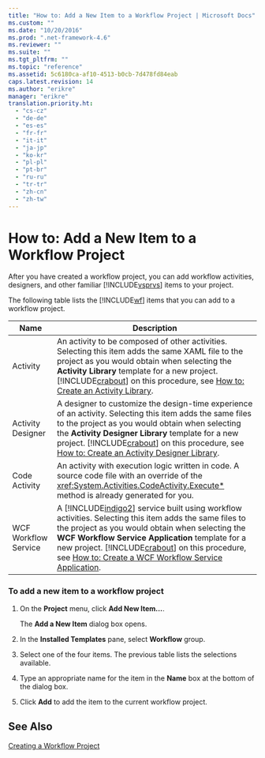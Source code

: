 ```yaml
---
title: "How to: Add a New Item to a Workflow Project | Microsoft Docs"
ms.custom: ""
ms.date: "10/20/2016"
ms.prod: ".net-framework-4.6"
ms.reviewer: ""
ms.suite: ""
ms.tgt_pltfrm: ""
ms.topic: "reference"
ms.assetid: 5c6180ca-af10-4513-b0cb-7d478fd84eab
caps.latest.revision: 14
ms.author: "erikre"
manager: "erikre"
translation.priority.ht: 
  - "cs-cz"
  - "de-de"
  - "es-es"
  - "fr-fr"
  - "it-it"
  - "ja-jp"
  - "ko-kr"
  - "pl-pl"
  - "pt-br"
  - "ru-ru"
  - "tr-tr"
  - "zh-cn"
  - "zh-tw"
---
```

# How to: Add a New Item to a Workflow Project
After you have created a workflow project, you can add workflow activities, designers, and other familiar [!INCLUDE[vsprvs](../code-quality/includes/vsprvs_md.md)] items to your project.  
  
 The following table lists the [!INCLUDE[wf](../workflow-designer/includes/wf_md.md)] items that you can add to a workflow project.  
  
|Name|Description|  
|----------|-----------------|  
|Activity|An activity to be composed of other activities. Selecting this item adds the same XAML file to the project as you would obtain when selecting the **Activity Library** template for a new project. [!INCLUDE[crabout](../code-quality/includes/crabout_md.md)] on this procedure, see [How to: Create an Activity Library](../workflow-designer/how-to--create-an-activity-library.md).|  
|Activity Designer|A designer to customize the design-time experience of an activity. Selecting this item adds the same files to the project as you would obtain when selecting the **Activity Designer Library** template for a new project. [!INCLUDE[crabout](../code-quality/includes/crabout_md.md)] on this procedure, see [How to: Create an Activity Designer Library](../workflow-designer/how-to--create-an-activity-designer-library.md).|  
|Code Activity|An activity with execution logic written in code. A source code file with an override of the <xref:System.Activities.CodeActivity.Execute*> method is already generated for you.|  
|WCF Workflow Service|A [!INCLUDE[indigo2](../workflow-designer/includes/indigo2_md.md)] service built using workflow activities. Selecting this item adds the same files to the project as you would obtain when selecting the **WCF Workflow Service Application** template for a new project. [!INCLUDE[crabout](../code-quality/includes/crabout_md.md)] on this procedure, see [How to: Create a WCF Workflow Service Application](../workflow-designer/how-to--create-a-wcf-workflow-service-application.md).|  
  
### To add a new item to a workflow project  
  
1.  On the **Project** menu, click **Add New Item…**.  
  
     The **Add a New Item** dialog box opens.  
  
2.  In the **Installed Templates** pane, select **Workflow** group.  
  
3.  Select one of the four items. The previous table lists the selections available.  
  
4.  Type an appropriate name for the item in the **Name** box at the bottom of the dialog box.  
  
5.  Click **Add** to add the item to the current workflow project.  
  
## See Also  
 [Creating a Workflow Project](../workflow-designer/creating-a-workflow-project.md)